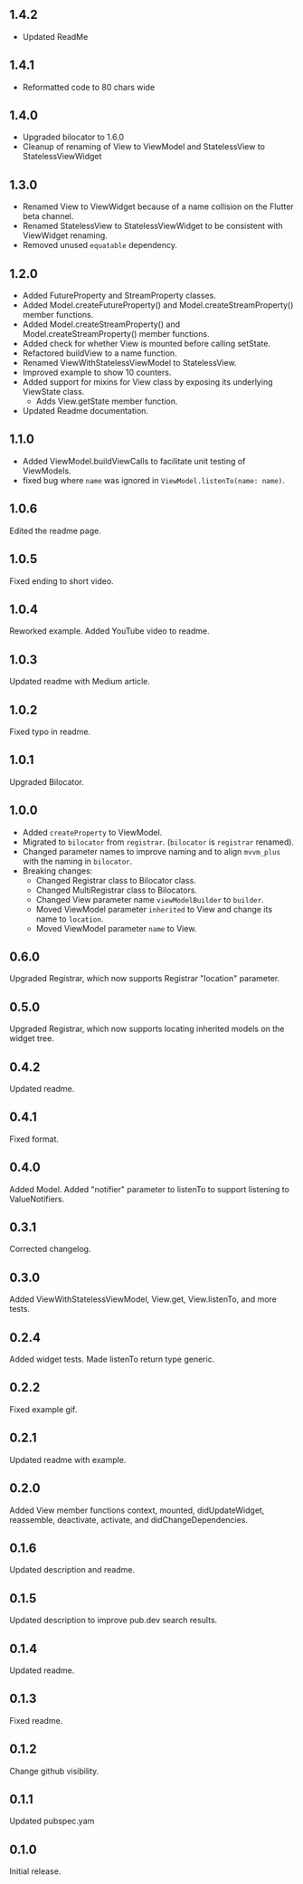 ## 1.4.2
- Updated ReadMe

## 1.4.1
- Reformatted code to 80 chars wide

## 1.4.0
- Upgraded bilocator to 1.6.0
- Cleanup of renaming of View to ViewModel and StatelessView to StatelessViewWidget

## 1.3.0
- Renamed View to ViewWidget because of a name collision on the Flutter beta channel.
- Renamed StatelessView to StatelessViewWidget to be consistent with ViewWidget renaming.
- Removed unused `equatable` dependency.

## 1.2.0
- Added FutureProperty and StreamProperty classes.
- Added Model.createFutureProperty() and Model.createStreamProperty() member functions.
- Added Model.createStreamProperty() and Model.createStreamProperty() member functions.
- Added check for whether View is mounted before calling setState.
- Refactored buildView to a name function.
- Renamed ViewWithStatelessViewModel to StatelessView.
- Improved example to show 10 counters.
- Added support for mixins for View class by exposing its underlying ViewState class.
  - Adds View.getState member function.
- Updated Readme documentation.

## 1.1.0
- Added ViewModel.buildViewCalls to facilitate unit testing of ViewModels.
- fixed bug where `name` was ignored in `ViewModel.listenTo(name: name)`.

## 1.0.6
Edited the readme page.

## 1.0.5
Fixed ending to short video.

## 1.0.4
Reworked example.
Added YouTube video to readme.

## 1.0.3
Updated readme with Medium article.

## 1.0.2
Fixed typo in readme.

## 1.0.1
Upgraded Bilocator.

## 1.0.0
- Added `createProperty` to ViewModel.
- Migrated to `bilocator` from `registrar`. (`bilocator` is `registrar` renamed).
- Changed parameter names to improve naming and to align `mvvm_plus` with the naming in `bilocator`.
- Breaking changes:
    - Changed Registrar class to Bilocator class.
    - Changed MultiRegistrar class to Bilocators.
    - Changed View parameter name `viewModelBuilder` to `builder`.
    - Moved ViewModel parameter `inherited` to View and change its name to `location`.
    - Moved ViewModel parameter `name` to View.

## 0.6.0
Upgraded Registrar, which now supports Registrar "location" parameter.

## 0.5.0
Upgraded Registrar, which now supports locating inherited models on the widget tree.

## 0.4.2
Updated readme.

## 0.4.1
Fixed format.

## 0.4.0
Added Model. Added "notifier" parameter to listenTo to support listening to ValueNotifiers.

## 0.3.1
Corrected changelog.

## 0.3.0
Added ViewWithStatelessViewModel, View.get, View.listenTo, and more tests.

## 0.2.4
Added widget tests. Made listenTo return type generic.

## 0.2.2
Fixed example gif.

## 0.2.1
Updated readme with example.

## 0.2.0
Added View member functions context, mounted, didUpdateWidget, reassemble, deactivate, activate, and
didChangeDependencies.

## 0.1.6
Updated description and readme.

## 0.1.5
Updated description to improve pub.dev search results.

## 0.1.4
Updated readme.

## 0.1.3
Fixed readme.

## 0.1.2
Change github visibility.

## 0.1.1
Updated pubspec.yam

## 0.1.0
Initial release.